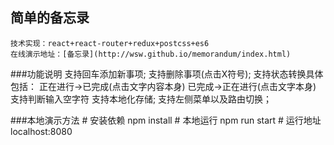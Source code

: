 ## 简单的备忘录
    技术实现：react+react-router+redux+postcss+es6
    在线演示地址：[备忘录](http://wsw.github.io/memorandum/index.html)

###功能说明
    支持回车添加新事项;
    支持删除事项(点击X符号);
    支持状态转换具体包括：
    正在进行->已完成(点击文字内容本身)
    已完成->正在进行(点击文字本身)
    支持判断输入空字符
    支持本地化存储;
    支持左侧菜单以及路由切换；

###本地演示方法
    # 安装依赖
    npm install
    # 本地运行
    npm run start
    # 运行地址
    localhost:8080